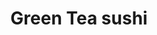 ---
layout: place
title: "Green Tea sushi"
permalink: /kansas/manhattan/green-tea-sushi.html
stateAbbr: KS
stateName: Kansas
cityName: Manhattan
seo:
  name: "Green Tea sushi"
  type: Restaurant
  links: https://greenteasushitogo.com/
description: "Sushi house with Japanese decor for a variety of rolls, plus entrees such as teriyaki beef. Looking for sushi in Manhattan, Kansas? Check out Green Tea sushi..."
place_id: ChIJIcDQnnnSvYcRFbvShmUS5bI
photos:
  - name: >-
      places/ChIJIcDQnnnSvYcRFbvShmUS5bI/photos/AeeoHcJDP60K-SMfxqjercdw5kbKeOxrMI_aJZTzYZA6Pf4x2Uj-hMdN4Jng_5o3WxWgBwSzRVYWOXZVJjf69Csjfwue9y5Cj9ThcFoPmgddPk9RkuVvxN8bzhuyY8VVi3uCTkv-TtqhwnNDG2wHNTzmRSlMV-9XGCcr0_b8m2yYTxQWhfsDALMvyCegq-tZMy5BwKGgWiN8gIp8NHedTBwUBy6RP1Alp9Mg7_EBX5qfxywAiiCdXlcewzwtQZsBWiOiaTiYuf92KCA8eGmq1m6SCMhYwWUwzv6UGXuTkLoMWxOdojAgB1l3i-36avoeH5UtlgzniLpO8CnsijMR7mDVTzJqQD3PVZWq3Vrm68to-LFnkHGPwUwXE0LSlnAcUpzbja7hg3w8UPCtIMepyXamnO8zYgZauU_AaX_ghA5z1CgAuw
    widthPx: 3600
    heightPx: 4800
    authorAttributions:
      - displayName: Cindy Brown
        uri: https://maps.google.com/maps/contrib/108432481136906355094
        photoUri: >-
          https://lh3.googleusercontent.com/a-/ALV-UjVA85lVoLcgb8SXeV9WW8NYdpfN_V9R4yw7dwDOnvhh90nG0og31Q=s100-p-k-no-mo
    flagContentUri: >-
      https://www.google.com/local/imagery/report/?cb_client=maps_api_places.places_api&image_key=!1e10!2sCIHM0ogKEICAgICXu4nZNw&hl=en-US
    googleMapsUri: >-
      https://www.google.com/maps/place//data=!3m4!1e2!3m2!1sCIHM0ogKEICAgICXu4nZNw!2e10!4m2!3m1!1s0x87bdd2799ed0c021:0xb2e5126586d2bb15
  - name: >-
      places/ChIJIcDQnnnSvYcRFbvShmUS5bI/photos/AeeoHcKNFomn9QP3XamFtw1k6kc0pvsFnFmgcY0unn9QwIOFygggfDApwgZjg6eTafi63VOl2N52ns9NKEZi0qkqMtaXjEXrtCs4OFaVi0vcj4_28UhwmEdS1ZBu_jWUmyph45GCoSUo_UWCPM_iW3zdx_KgejT-2zPN-xoj_swlMhmuu0R8wJP0ZwgsLVxzEZRo5Ay-pE7yBTLMaxVmKTpUap7DzzDVj6iEDDI2bPSWUj0T9E27r8Jkdein4cbceCOl-H4NcgrcHdcK8NDSv8cg-gZu2M7Y2ULiG8WV7D-RqR39PR7KM2B9SKX0t08Vo8heCo5zrcAghZl2_TgowcBwnYiKb0y6JPqW9Af55krQtmwnMelHlUuRez2LymzNBmX1lzVknqtAcKJ9Q_jrgUDav745YdSZp_0cIrr9wpoS5VTyX5tB
    widthPx: 3600
    heightPx: 4800
    authorAttributions:
      - displayName: Cindy Brown
        uri: https://maps.google.com/maps/contrib/108432481136906355094
        photoUri: >-
          https://lh3.googleusercontent.com/a-/ALV-UjVA85lVoLcgb8SXeV9WW8NYdpfN_V9R4yw7dwDOnvhh90nG0og31Q=s100-p-k-no-mo
    flagContentUri: >-
      https://www.google.com/local/imagery/report/?cb_client=maps_api_places.places_api&image_key=!1e10!2sCIHM0ogKEICAgICXu4nZtwE&hl=en-US
    googleMapsUri: >-
      https://www.google.com/maps/place//data=!3m4!1e2!3m2!1sCIHM0ogKEICAgICXu4nZtwE!2e10!4m2!3m1!1s0x87bdd2799ed0c021:0xb2e5126586d2bb15
  - name: >-
      places/ChIJIcDQnnnSvYcRFbvShmUS5bI/photos/AeeoHcIekEDmDYgyhl9N-MW-gQgNQ51xq-Y40979o4eKiM6FZZ0ZRJBnWQ1VBDOPwT3nNqaaZYmJM9ORLw13_ZcMen_2MJr_uKLDek8JeSsPkop_BPAJOle6aAzytd8p634YhPVypCmc8S0RLI7HuZMYQsnl5Ae9S1m2QF9okT29Ph8EHenDkaph5DwxbA8Mhal513MhS7KpRpYe7qGy6he4NjiEHNwgmRZJz1H1n1DqfWYWatNIp6pDsBanz_gNuASPONArog0Fdy9I85CZ91qugLc3AoXFxn6jvFFTT7kfXX_ZxIdTXdJrYvq8OYzVd4D5OTmIJz4oqkrqNx_7RYmun0To3b77Iegqk7LvzHv772DscEQKwLyNHZyKW6Lh_PC6rMIKD-H-Vgu9mC4ovgAF2ZUmYkrT-q4i1rTtCh4tcvXAOC3E
    widthPx: 4080
    heightPx: 3072
    authorAttributions:
      - displayName: Andrew Otto
        uri: https://maps.google.com/maps/contrib/108117850275236358843
        photoUri: >-
          https://lh3.googleusercontent.com/a-/ALV-UjUrSX7y1Se0JmRBF-rnMm9QUzMARVbtvxbtStRlNzWneoAe3wUThQ=s100-p-k-no-mo
    flagContentUri: >-
      https://www.google.com/local/imagery/report/?cb_client=maps_api_places.places_api&image_key=!1e10!2sCIHM0ogKEICAgIDNlsOqlgE&hl=en-US
    googleMapsUri: >-
      https://www.google.com/maps/place//data=!3m4!1e2!3m2!1sCIHM0ogKEICAgIDNlsOqlgE!2e10!4m2!3m1!1s0x87bdd2799ed0c021:0xb2e5126586d2bb15
  - name: >-
      places/ChIJIcDQnnnSvYcRFbvShmUS5bI/photos/AeeoHcKpvr-IlERKwHCQVtp8SbL6OuiajvAAdb6d_gGt5wETVFWOci4UTGXXgz5lZqph2QSVNpAIbbt97vdDYlySjzl4gnjbQjphOPLXzmqkjoaJxZA3442m6UzWwGF9afnht2yLPAVz5LYa8EAtX4DEjzrMfm5lxkgBT5WlIYHINk_UU8-HynxW7acDnuuMjjO-zuP8eYzOrKUjcFSphgpecctbrEk-CZYyk3OhRQ53VMTH1fNcl-aqcWcmgKBLednEdLrlWEFJcYlcR0LbfAsoTZipmTqEZZ1SLbdlhl5w7AaI1axu7s8DYBG9OIvNB1gBm6XcUu3huO8y46QN08tD26N5wZ64LkbDcjUz87GnWbpCXC0Bt0MW3vkEbzzGinefmRfMXIj3S7lmStDGo4FtNFd7bvdeS_l_qbKGZhJ9BdLlDw
    widthPx: 1280
    heightPx: 720
    authorAttributions:
      - displayName: FA Mel Z (Z Goddess)
        uri: https://maps.google.com/maps/contrib/101976826668688725066
        photoUri: >-
          https://lh3.googleusercontent.com/a-/ALV-UjWgzCA1322loPuYPijsDGkGaLnJ9tr3pp4ydi_pCBcDzwwLVLIF=s100-p-k-no-mo
    flagContentUri: >-
      https://www.google.com/local/imagery/report/?cb_client=maps_api_places.places_api&image_key=!1e10!2sCIHM0ogKEICAgIDHq5uAUg&hl=en-US
    googleMapsUri: >-
      https://www.google.com/maps/place//data=!3m4!1e2!3m2!1sCIHM0ogKEICAgIDHq5uAUg!2e10!4m2!3m1!1s0x87bdd2799ed0c021:0xb2e5126586d2bb15
  - name: >-
      places/ChIJIcDQnnnSvYcRFbvShmUS5bI/photos/AeeoHcIFkuSDUFC9uSd2K4tX-TmfKJmtYPj-pYsvKBkBg4O8S-LoYwc2yPKPtzGMixR_-7ppcffR5fGU_i0PPReF30RuvTyG-UWT3DQAByKb8kr70U4p_r7Efa_2084XLltL1D9sHSgtlQvAZcav1_VmVjTX9NspSgbhEruxyMgKoJAlsF2pFOpYLatp0Dym5yBenBl-C7WN_KkVJbmeZap6TEjiI3_lX4UzJ6nQFAhB_kWQrJBSWfVot4cs_YORodtllEOSGCdPWO18JrTIfXfXH68GAYwYlHmQpBsVdGXSMutNdnL9XzC0aqM3wqab2roDgCUb6OP4f7mn3LO_DPzs7jyZW0OSacNygl9SseP2bdN0cw2z5WahIiweFbQofvsgELe1XOi8-CDhsEHJT2IxhFoTXZzW2N_4IKp5yUOk0vqshRdk
    widthPx: 4080
    heightPx: 3072
    authorAttributions:
      - displayName: Christopher McGinley
        uri: https://maps.google.com/maps/contrib/115283058591894296845
        photoUri: >-
          https://lh3.googleusercontent.com/a-/ALV-UjVpIrxR0vPIPqOhe8BMvjtiuhhps8KyPZxSKKzch8SYf1nEsPh_Aw=s100-p-k-no-mo
    flagContentUri: >-
      https://www.google.com/local/imagery/report/?cb_client=maps_api_places.places_api&image_key=!1e10!2sCIHM0ogKEICAgIDx4e3_hQE&hl=en-US
    googleMapsUri: >-
      https://www.google.com/maps/place//data=!3m4!1e2!3m2!1sCIHM0ogKEICAgIDx4e3_hQE!2e10!4m2!3m1!1s0x87bdd2799ed0c021:0xb2e5126586d2bb15
  - name: >-
      places/ChIJIcDQnnnSvYcRFbvShmUS5bI/photos/AeeoHcK7JTPKxOP1f7WN3KxObRbxJ62Ul40ulewxqW2sPUrNEn_gO1Cx7k1wDhj8RzP_WtdhjHj7ZJUOBHvxCEXkqYPVSTGRxqMOTao1JqrYmWN9hpWOLY8ONftoyLOfLbzz8A-9j1SpJI317ob3fJSQHEPIJqaxPWF0Dn9lyEWdDnXt63fiXIOyVMqynB22RU0mSZExwuXRNas3t0JdO7ozJEquNLV73JECTvzGjwM7iY51VbSkDmWCKpgt6P-NwXEObxYPZWmxcxXBAyJR8JYTPB6Um6YyhY5ycMaCVjdGH2br8zZ3qu39X41BGCrQHJkyhKt_U92wIuwU_6cmzhkeOOQE4BCFIYudKVqIIVkfShDU-oBUnzpmg8FRluTPfT4DkKoPcIC8D6CiNsld94XmdM28lm80BocwPFuPmxxvi5MX46JO
    widthPx: 3072
    heightPx: 4080
    authorAttributions:
      - displayName: Christopher McGinley
        uri: https://maps.google.com/maps/contrib/115283058591894296845
        photoUri: >-
          https://lh3.googleusercontent.com/a-/ALV-UjVpIrxR0vPIPqOhe8BMvjtiuhhps8KyPZxSKKzch8SYf1nEsPh_Aw=s100-p-k-no-mo
    flagContentUri: >-
      https://www.google.com/local/imagery/report/?cb_client=maps_api_places.places_api&image_key=!1e10!2sCIHM0ogKEICAgIDR2bnD0gE&hl=en-US
    googleMapsUri: >-
      https://www.google.com/maps/place//data=!3m4!1e2!3m2!1sCIHM0ogKEICAgIDR2bnD0gE!2e10!4m2!3m1!1s0x87bdd2799ed0c021:0xb2e5126586d2bb15
  - name: >-
      places/ChIJIcDQnnnSvYcRFbvShmUS5bI/photos/AeeoHcJjmWrzOupCaafg0cYOqEpI2k72obxAaXs3LuKPP6h4xb7afHu0KT4KYJXWSADQ8f2mqx1UngKEQqy7zJ3ILZ81KGqsLwwquw4nOBy4rW13chVjjJSrTM6UEds8hfqHnZ-WrYPpJMOVp6_7I7FqbslAGoWNhT9aU5cZSHEkf1hf5JDMkEVU0P6vmNQqA4XhPNrjSMHtItsnAY6pDgh5b1uOV1-_pcqeNf22pLnL8kbuB6wSWHK-ATcdkavlmdxlGlC0FI9sivLeGoPGs_ATTEvF4pB-0FzN0ynTVQ4HZdiba38lgaQMdCzf7Rc6Fv4c2KNq76f_2gMMaFXfx-_UxAGznbFqvk-R1lrcielXmaoKrAqW0Izs362AbJ9OWWKq2zDzlAbR-Wlc2F1FoZBTOeFp083Fm41UPp32fNyKAyE
    widthPx: 4080
    heightPx: 3060
    authorAttributions:
      - displayName: Seth Holle
        uri: https://maps.google.com/maps/contrib/106898615424658356725
        photoUri: >-
          https://lh3.googleusercontent.com/a-/ALV-UjXXGMf0MVD5HXNG88e1H8UyLb71nT3Km9Gbg2zIZH-uvIvyVF0=s100-p-k-no-mo
    flagContentUri: >-
      https://www.google.com/local/imagery/report/?cb_client=maps_api_places.places_api&image_key=!1e10!2sCIHM0ogKEICAgMCgysyhPQ&hl=en-US
    googleMapsUri: >-
      https://www.google.com/maps/place//data=!3m4!1e2!3m2!1sCIHM0ogKEICAgMCgysyhPQ!2e10!4m2!3m1!1s0x87bdd2799ed0c021:0xb2e5126586d2bb15
  - name: >-
      places/ChIJIcDQnnnSvYcRFbvShmUS5bI/photos/AeeoHcJ6HlOeXQMfcQovZlUaV5vXeLhdCvBvpxVo11bN5jGgbtq8fXUxK3eL2s4aewBIpl0Tki8usg3enDtddKAzpIJtrtyvdrebo7vhhhoHdmMjHTca3-z1QKNn7GWwpe2p5tg8P9ZWettjPuD1x_fPKsU2qOOb4xS8VKA4NpweL_7BzlZg3e3DtdSadv11kxQWUZmbtj7926XI64isgrPVe3JuidIkgvTjxISDLhpyZ4E83-hzjXPdixoIf4ZiRxA9mkbSeAl7cYp_e7kN5GuYhKArCwU_tvUEYpDE54DMPAsWdDt1ym5v9ImVk46If9vL1ZnpF2xqZo-BdZY3VLH4aU9Va5EB0iFOBdcRIqb5M0YXu4d4KEe28F5cICa75Z9e8gXAFPd5imB5cvByVYE9OFWMFU8YptBA3aVpo6agIM3xXg
    widthPx: 4032
    heightPx: 3024
    authorAttributions:
      - displayName: Carolyn Kaiser
        uri: https://maps.google.com/maps/contrib/115185026376626965584
        photoUri: >-
          https://lh3.googleusercontent.com/a-/ALV-UjVzRWufpKopSwslxtr6c991kmqgJ3jz9QD1_h6o0MVV9WDKUrL_BQ=s100-p-k-no-mo
    flagContentUri: >-
      https://www.google.com/local/imagery/report/?cb_client=maps_api_places.places_api&image_key=!1e10!2sCIHM0ogKEICAgICW5NTYVA&hl=en-US
    googleMapsUri: >-
      https://www.google.com/maps/place//data=!3m4!1e2!3m2!1sCIHM0ogKEICAgICW5NTYVA!2e10!4m2!3m1!1s0x87bdd2799ed0c021:0xb2e5126586d2bb15
  - name: >-
      places/ChIJIcDQnnnSvYcRFbvShmUS5bI/photos/AeeoHcKm9em_G0GORKYIMXI_546wqGMpZAj3cMZ6rPtflaR0vm0tnpTcfdwo8m_YUKS3G9DzmlOUVWWFahox3Bm3BqlcwBEVgZtgPhznUDICFvoznXVGtS9Xr2SxoAhum3DKojKaxGYc521sRKxUA_eKfPUdi5ETcxBdIjI9dKQ2StjjvIo17Srx35PaD-s4FekKPRuMiYKkb4WB1Hs75yM6mpAjRAGfkRqeZrCHEBQ0oVKQsg9xKkSp-lIMnVzrmJX52ziDs0xkHaWmOIuhfMFNS_Twp2j2lLEsJwv75cuLQPY3mTSf9FkKmzVqZJDVz6zFNZP1MhOyIY5MlvyBa2ocIFivoMH38gtlmXmhgfphxfZXkfQV3i9RJFuizl1QtGTUCiIkelV8SKUKSX6dU-9Ojiw928f32CmTmHIHpC0vsco5MZI6
    widthPx: 1280
    heightPx: 720
    authorAttributions:
      - displayName: FA Mel Z (Z Goddess)
        uri: https://maps.google.com/maps/contrib/101976826668688725066
        photoUri: >-
          https://lh3.googleusercontent.com/a-/ALV-UjWgzCA1322loPuYPijsDGkGaLnJ9tr3pp4ydi_pCBcDzwwLVLIF=s100-p-k-no-mo
    flagContentUri: >-
      https://www.google.com/local/imagery/report/?cb_client=maps_api_places.places_api&image_key=!1e10!2sCIHM0ogKEICAgIDHq5uAogE&hl=en-US
    googleMapsUri: >-
      https://www.google.com/maps/place//data=!3m4!1e2!3m2!1sCIHM0ogKEICAgIDHq5uAogE!2e10!4m2!3m1!1s0x87bdd2799ed0c021:0xb2e5126586d2bb15
  - name: >-
      places/ChIJIcDQnnnSvYcRFbvShmUS5bI/photos/AeeoHcJk5bt0vDBt5dz2RMiFcJ3D1ntBJK8zPAaN5tWrQTYSYmgwsEVRnM5Dk4uAVCc3NiZKVMFLnJrWQiZTNUA3ZPwvdnLTPvjGNiOL78ZJOiZJmHKVBBmQ3xPT_fEUcYhNOddoxCMYEF1cWpD8c7QT319TYoHs1wdNNijHYiOSn-4aevU6FgFk5sgsErXhFkrwbMTYMBK1-qAooNq_uUi2_v-KKu4TUdSDJKIZnaDVClnuhjV0iTNhrrG9xME2aesrSERDFgMoOcXeYsdamk2DQpm3Oshfjj6i6J5WQIQ0UllT04IK2vy46okbKiTmyJdg5yR4p6nwZzAQ1M8XG5NrmRSbpbduLp71tIOHi0vd8fmdLwqx0AF9KSwY1g4cQwcs2eHRAIMMa-ZyYdrCwLm-4au0oVvxTKB2oMvI966RfkAtCZsx
    widthPx: 3024
    heightPx: 4032
    authorAttributions:
      - displayName: Tam Henders
        uri: https://maps.google.com/maps/contrib/114273395164166602105
        photoUri: >-
          https://lh3.googleusercontent.com/a-/ALV-UjXn0rw6VBDOgEayxJvRJvPn3-YNvlbOMklsH8Xt5FpWNLuloZWO=s100-p-k-no-mo
    flagContentUri: >-
      https://www.google.com/local/imagery/report/?cb_client=maps_api_places.places_api&image_key=!1e10!2sCIHM0ogKEICAgIDJqI2SnwE&hl=en-US
    googleMapsUri: >-
      https://www.google.com/maps/place//data=!3m4!1e2!3m2!1sCIHM0ogKEICAgIDJqI2SnwE!2e10!4m2!3m1!1s0x87bdd2799ed0c021:0xb2e5126586d2bb15
address: '1120 Laramie St #5312, Manhattan, KS 66502, USA'
street: '1120 Laramie St #5312'
city: Manhattan
state: KS
zip: '66502'
country: USA
neighborhood: null
latitude: '39.185049'
longitude: '-96.574151'
accessibility_options:
  wheelchairAccessibleParking: true
  wheelchairAccessibleEntrance: true
  wheelchairAccessibleRestroom: true
  wheelchairAccessibleSeating: true
business_status: OPERATIONAL
name: Green Tea sushi
google_maps_links:
  directionsUri: >-
    https://www.google.com/maps/dir//''/data=!4m7!4m6!1m1!4e2!1m2!1m1!1s0x87bdd2799ed0c021:0xb2e5126586d2bb15!3e0
  placeUri: https://maps.google.com/?cid=12890729735680867093
  writeAReviewUri: >-
    https://www.google.com/maps/place//data=!4m3!3m2!1s0x87bdd2799ed0c021:0xb2e5126586d2bb15!12e1
  reviewsUri: >-
    https://www.google.com/maps/place//data=!4m4!3m3!1s0x87bdd2799ed0c021:0xb2e5126586d2bb15!9m1!1b1
  photosUri: >-
    https://www.google.com/maps/place//data=!4m3!3m2!1s0x87bdd2799ed0c021:0xb2e5126586d2bb15!10e5
primary_type: Sushi Restaurant
opening_hours:
  regular: null
  current: null
secondary_opening_hours:
  regular:
    weekdayDescriptions: null
    type: null
  current:
    weekdayDescriptions: null
    type: null
phone: (785) 539-9888
price_level: PRICE_LEVEL_MODERATE
price_range: $10 &ndash; $20
rating: '4.4'
rating_count: 737
website: https://greenteasushitogo.com/
reviews:
  - name: >-
      places/ChIJIcDQnnnSvYcRFbvShmUS5bI/reviews/ChZDSUhNMG9nS0VJQ0FnTURnek4zTElREAE
    relativePublishTimeDescription: a month ago
    rating: 4
    text:
      text: >-
        First time visitor. I was craving sushi and this joint popped up as a
        recommendation and it looked like a decent one with a ton of favorable
        reviews. I do regret not ordering some sashimi, which is one of my top
        tenders when indulging in the food of the sea. I gave the golden
        scallops a try, not too bad but a little tangy for what I expected. Eel
        sushi was pretty good. Wasn't 'too keen on the las vegas roll, it was
        over powered by the cream cheese, but of course still palatable. The
        place was packed and raging with conversation. I ordered to go online
        and the timing was efficient and the staff were nice and fast as well.
        The prices were pretty good which is great for all the seafood lovers
        out here in the area. Parking lot is somewhat plentiful but if its a
        weekend at night, be careful, might be packed.
      languageCode: en
    originalText:
      text: >-
        First time visitor. I was craving sushi and this joint popped up as a
        recommendation and it looked like a decent one with a ton of favorable
        reviews. I do regret not ordering some sashimi, which is one of my top
        tenders when indulging in the food of the sea. I gave the golden
        scallops a try, not too bad but a little tangy for what I expected. Eel
        sushi was pretty good. Wasn't 'too keen on the las vegas roll, it was
        over powered by the cream cheese, but of course still palatable. The
        place was packed and raging with conversation. I ordered to go online
        and the timing was efficient and the staff were nice and fast as well.
        The prices were pretty good which is great for all the seafood lovers
        out here in the area. Parking lot is somewhat plentiful but if its a
        weekend at night, be careful, might be packed.
      languageCode: en
    authorAttribution:
      displayName: M Nedloc
      uri: https://www.google.com/maps/contrib/103494640570223980121/reviews
      photoUri: >-
        https://lh3.googleusercontent.com/a-/ALV-UjUF99_XP3XRfRB6nXx6HkTWvwYHSs6vmJzq-C9WiUF1olSc_ek=s128-c0x00000000-cc-rp-mo-ba5
    publishTime: '2025-02-23T00:49:54.487689Z'
    flagContentUri: >-
      https://www.google.com/local/review/rap/report?postId=ChZDSUhNMG9nS0VJQ0FnTURnek4zTElREAE&d=17924085&t=1
    googleMapsUri: >-
      https://www.google.com/maps/reviews/data=!4m6!14m5!1m4!2m3!1sChZDSUhNMG9nS0VJQ0FnTURnek4zTElREAE!2m1!1s0x87bdd2799ed0c021:0xb2e5126586d2bb15
  - name: >-
      places/ChIJIcDQnnnSvYcRFbvShmUS5bI/reviews/ChdDSUhNMG9nS0VJQ0FnSURIeUtHYTdBRRAB
    relativePublishTimeDescription: 6 months ago
    rating: 5
    text:
      text: >-
        I have been past here one time before but never stayed to try anything.
        The sushi here is so good and flavorful. Everything was delicious, and
        the presentation of it all was pure art. This will be my go-to whenever
        in the area looking for some good sushi and Asian dishes. Definitely
        recommend stopping by and giving this place a try for yourself.
      languageCode: en
    originalText:
      text: >-
        I have been past here one time before but never stayed to try anything.
        The sushi here is so good and flavorful. Everything was delicious, and
        the presentation of it all was pure art. This will be my go-to whenever
        in the area looking for some good sushi and Asian dishes. Definitely
        recommend stopping by and giving this place a try for yourself.
      languageCode: en
    authorAttribution:
      displayName: FA Mel Z (Z Goddess)
      uri: https://www.google.com/maps/contrib/101976826668688725066/reviews
      photoUri: >-
        https://lh3.googleusercontent.com/a-/ALV-UjWgzCA1322loPuYPijsDGkGaLnJ9tr3pp4ydi_pCBcDzwwLVLIF=s128-c0x00000000-cc-rp-mo-ba6
    publishTime: '2024-09-20T02:46:12.654870Z'
    flagContentUri: >-
      https://www.google.com/local/review/rap/report?postId=ChdDSUhNMG9nS0VJQ0FnSURIeUtHYTdBRRAB&d=17924085&t=1
    googleMapsUri: >-
      https://www.google.com/maps/reviews/data=!4m6!14m5!1m4!2m3!1sChdDSUhNMG9nS0VJQ0FnSURIeUtHYTdBRRAB!2m1!1s0x87bdd2799ed0c021:0xb2e5126586d2bb15
  - name: >-
      places/ChIJIcDQnnnSvYcRFbvShmUS5bI/reviews/ChZDSUhNMG9nS0VJQ0FnTUNJa0o3RWJ3EAE
    relativePublishTimeDescription: 2 weeks ago
    rating: 5
    text:
      text: >-
        This place is to die for. The food is so good and it's just such a
        lovely place to be that me and my Fiancee travel two hours just to eat
        here. The waitress and waiters are even better putting service into
        customer service. Our Waiter is usually Cesar and he is great making
        sure we have what we need and are taken care of. I will continue to keep
        driving the 2 hours.
      languageCode: en
    originalText:
      text: >-
        This place is to die for. The food is so good and it's just such a
        lovely place to be that me and my Fiancee travel two hours just to eat
        here. The waitress and waiters are even better putting service into
        customer service. Our Waiter is usually Cesar and he is great making
        sure we have what we need and are taken care of. I will continue to keep
        driving the 2 hours.
      languageCode: en
    authorAttribution:
      displayName: MaGarrett Kubach
      uri: https://www.google.com/maps/contrib/117996070975473547432/reviews
      photoUri: >-
        https://lh3.googleusercontent.com/a-/ALV-UjWO0sYWKbGYSiGlJTPqMdWYmqVPIqwtxJOoUGEwP9nmDOD_mBby1g=s128-c0x00000000-cc-rp-mo-ba2
    publishTime: '2025-03-29T15:27:52.538549Z'
    flagContentUri: >-
      https://www.google.com/local/review/rap/report?postId=ChZDSUhNMG9nS0VJQ0FnTUNJa0o3RWJ3EAE&d=17924085&t=1
    googleMapsUri: >-
      https://www.google.com/maps/reviews/data=!4m6!14m5!1m4!2m3!1sChZDSUhNMG9nS0VJQ0FnTUNJa0o3RWJ3EAE!2m1!1s0x87bdd2799ed0c021:0xb2e5126586d2bb15
  - name: >-
      places/ChIJIcDQnnnSvYcRFbvShmUS5bI/reviews/ChZDSUhNMG9nS0VJQ0FnSURIN2RMWlN3EAE
    relativePublishTimeDescription: 6 months ago
    rating: 1
    text:
      text: >-
        I was very excited to try this place after many of my friends
        recommending this restaurant for sushi. But I was extremely disappointed
        in the quality and portions of the food I got. I paid $10 for five thin
        rolls. I honestly think I got the wrong thing because of the roll I got
        was supposed to have crab in it and I believe I had fried shrimp. There
        was also lettuce in the roll? Which was definitely not in the
        description nor have I ever seen lettuce in a sushi roll before. I’m
        sure this is a great restaurant but when you’re serving many college
        kids, you really need to step up your game for takeout.
      languageCode: en
    originalText:
      text: >-
        I was very excited to try this place after many of my friends
        recommending this restaurant for sushi. But I was extremely disappointed
        in the quality and portions of the food I got. I paid $10 for five thin
        rolls. I honestly think I got the wrong thing because of the roll I got
        was supposed to have crab in it and I believe I had fried shrimp. There
        was also lettuce in the roll? Which was definitely not in the
        description nor have I ever seen lettuce in a sushi roll before. I’m
        sure this is a great restaurant but when you’re serving many college
        kids, you really need to step up your game for takeout.
      languageCode: en
    authorAttribution:
      displayName: Bella Barbagallo
      uri: https://www.google.com/maps/contrib/108637944794028388216/reviews
      photoUri: >-
        https://lh3.googleusercontent.com/a/ACg8ocICYMdl1BqKcJEReTUwNCPbl4lX7VOxnbntC5h4IdwF6uSJbQ=s128-c0x00000000-cc-rp-mo
    publishTime: '2024-09-18T23:14:41.116411Z'
    flagContentUri: >-
      https://www.google.com/local/review/rap/report?postId=ChZDSUhNMG9nS0VJQ0FnSURIN2RMWlN3EAE&d=17924085&t=1
    googleMapsUri: >-
      https://www.google.com/maps/reviews/data=!4m6!14m5!1m4!2m3!1sChZDSUhNMG9nS0VJQ0FnSURIN2RMWlN3EAE!2m1!1s0x87bdd2799ed0c021:0xb2e5126586d2bb15
  - name: >-
      places/ChIJIcDQnnnSvYcRFbvShmUS5bI/reviews/ChdDSUhNMG9nS0VJQ0FnSUNPOE5TcmtRRRAB
    relativePublishTimeDescription: a year ago
    rating: 5
    text:
      text: >-
        Nice gem on the backside Aggieville. Just to mention first, the staff is
        super friendly and nice. Food comes out in a reasonable time. If you
        have a taste of Ramen or sushi, good spot to stop in and reasonably
        priced. Would definitely go back.


        Updated: Got Hibachi this time which was really great and a lot of food.
        The peach Saki is really good! The waitress was very attentive and
        friendly.


        Highly recommend.
      languageCode: en
    originalText:
      text: >-
        Nice gem on the backside Aggieville. Just to mention first, the staff is
        super friendly and nice. Food comes out in a reasonable time. If you
        have a taste of Ramen or sushi, good spot to stop in and reasonably
        priced. Would definitely go back.


        Updated: Got Hibachi this time which was really great and a lot of food.
        The peach Saki is really good! The waitress was very attentive and
        friendly.


        Highly recommend.
      languageCode: en
    authorAttribution:
      displayName: Tam Henders
      uri: https://www.google.com/maps/contrib/114273395164166602105/reviews
      photoUri: >-
        https://lh3.googleusercontent.com/a-/ALV-UjXn0rw6VBDOgEayxJvRJvPn3-YNvlbOMklsH8Xt5FpWNLuloZWO=s128-c0x00000000-cc-rp-mo-ba6
    publishTime: '2023-07-10T02:50:52.774234Z'
    flagContentUri: >-
      https://www.google.com/local/review/rap/report?postId=ChdDSUhNMG9nS0VJQ0FnSUNPOE5TcmtRRRAB&d=17924085&t=1
    googleMapsUri: >-
      https://www.google.com/maps/reviews/data=!4m6!14m5!1m4!2m3!1sChdDSUhNMG9nS0VJQ0FnSUNPOE5TcmtRRRAB!2m1!1s0x87bdd2799ed0c021:0xb2e5126586d2bb15
parking_options:
  freeParkingLot: true
  freeStreetParking: true
  valetParking: false
payment_options:
  acceptsCreditCards: true
  acceptsDebitCards: true
  acceptsCashOnly: false
  acceptsNfc: true
allow_dogs: null
curbside_pickup: null
delivery: true
dine_in: true
good_for_children: true
good_for_groups: true
good_for_sports: false
live_music: false
menu_for_children: true
outdoor_seating: false
reservable: true
restroom: true
serves_beer: true
serves_breakfast: false
serves_brunch: false
serves_cocktails: true
serves_coffee: false
serves_dinner: true
serves_dessert: true
serves_lunch: true
serves_vegetarian_food: true
serves_wine: true
takeout: true
summary: >-
  Sushi house with Japanese decor for a variety of rolls, plus entrees such as
  teriyaki beef.

---